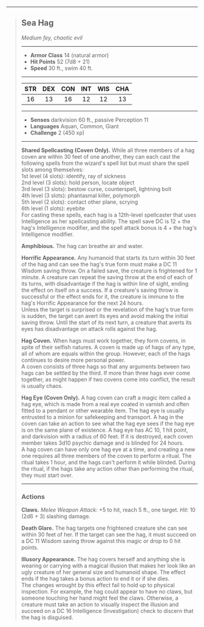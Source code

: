 ***
> ## Sea Hag
> *Medium fey, chaotic evil*
> 
> ***
> 
> - **Armor Class** 14 (natural armor)
> - **Hit Points** 52 (7d8 + 21)
> - **Speed** 30 ft., swim 40 ft.
> 
> ***
> 
> |STR|DEX|CON|INT|WIS|CHA|
> |:---:|:---:|:---:|:---:|:---:|:---:|
> |16|13|16|12|12|13|
> 
> ***
> 
> - **Senses** darkvision 60 ft., passive Perception 11
> - **Languages** Aquan, Common, Giant
> - **Challenge** 2 (450 xp)
> 
> ***
> 
> **Shared Spellcasting (Coven Only).** While all three members of a hag coven are within 30 feet of one another, they can each cast the following spells from the wizard's spell list but must share the spell slots among themselves:  
> 1st level (4 slots): identify, ray of sickness  
> 2nd level (3 slots): hold person, locate object  
> 3rd level (3 slots): bestow curse, counterspell, lightning bolt  
> 4th level (3 slots): phantasmal killer, polymorph  
> 5th level (2 slots): contact other plane, scrying  
> 6th level (1 slots): eyebite  
> For casting these spells, each hag is a 12th-level spellcaster that uses Intelligence as her spellcasting ability. The spell save DC is 12 + the hag's Intelligence modifier, and the spell attack bonus is 4 + the hag's Intelligence modifier.
> 
> **Amphibious.** The hag can breathe air and water.
> 
> **Horrific Appearance.** Any humanoid that starts its turn within 30 feet of the hag and can see the hag's true form must make a DC 11 Wisdom saving throw. On a failed save, the creature is frightened for 1 minute. A creature can repeat the saving throw at the end of each of its turns, with disadvantage if the hag is within line of sight, ending the effect on itself on a success. If a creature's saving throw is successful or the effect ends for it, the creature is immune to the hag's Horrific Appearance for the next 24 hours.  
> Unless the target is surprised or the revelation of the hag's true form is sudden, the target can avert its eyes and avoid making the initial saving throw. Until the start of its next turn, a creature that averts its eyes has disadvantage on attack rolls against the hag.
> 
> **Hag Coven.** When hags must work together, they form covens, in spite of their selfish natures. A coven is made up of hags of any type, all of whom are equals within the group. However, each of the hags continues to desire more personal power.  
> A coven consists of three hags so that any arguments between two hags can be settled by the third. If more than three hags ever come together, as might happen if two covens come into conflict, the result is usually chaos.
> 
> **Hag Eye (Coven Only).** A hag coven can craft a magic item called a hag eye, which is made from a real eye coated in varnish and often fitted to a pendant or other wearable item. The hag eye is usually entrusted to a minion for safekeeping and transport. A hag in the coven can take an action to see what the hag eye sees if the hag eye is on the same plane of existence. A hag eye has AC 10, 1 hit point, and darkvision with a radius of 60 feet. If it is destroyed, each coven member takes 3d10 psychic damage and is blinded for 24 hours.  
> A hag coven can have only one hag eye at a time, and creating a new one requires all three members of the coven to perform a ritual. The ritual takes 1 hour, and the hags can't perform it while blinded. During the ritual, if the hags take any action other than performing the ritual, they must start over.
> 
> ***
> 
> ### Actions
> **Claws.** *Melee Weapon Attack:* +5 to hit, reach 5 ft., one target. *Hit:* 10 (2d6 + 3) slashing damage.
> 
> **Death Glare.** The hag targets one frightened creature she can see within 30 feet of her. If the target can see the hag, it must succeed on a DC 11 Wisdom saving throw against this magic or drop to 0 hit points.
> 
> **Illusory Appearance.** The hag covers herself and anything she is wearing or carrying with a magical illusion that makes her look like an ugly creature of her general size and humanoid shape. The effect ends if the hag takes a bonus action to end it or if she dies.  
> The changes wrought by this effect fail to hold up to physical inspection. For example, the hag could appear to have no claws, but someone touching her hand might feel the claws. Otherwise, a creature must take an action to visually inspect the illusion and succeed on a DC 16 Intelligence (Investigation) check to discern that the hag is disguised.